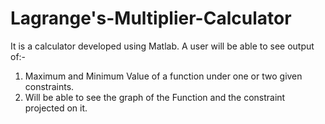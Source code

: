 # Lagrange's-Multiplier-Calculator

It is a calculator developed using Matlab.
A user will be able to see output of:-
1)	Maximum and Minimum Value of a function under one or two given constraints.
2)	Will be able to see the graph of the Function and the constraint projected on it.

